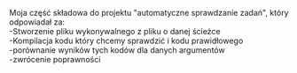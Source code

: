 Moja część składowa do projektu "automatyczne sprawdzanie zadań", który odpowiadał za:
<br>
-Stworzenie pliku wykonywalnego z pliku o danej ścieżce
<br>
-Kompilacja kodu który chcemy sprawdzić i kodu prawidłowego
<br>
-porównanie wyników tych kodów dla danych argumentów
<br>
-zwrócenie poprawności

